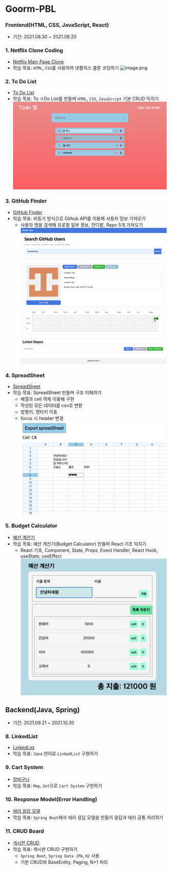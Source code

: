 # Goorm-PBL

### Frontend(HTML, CSS, JavaScript, React)
- 기간: 2021.08.30 ~ 2021.09.20
### 1. Netflix Clone Coding
- [Netflix Main Page Clone](PBL-1%20Netflix/README.md)
- 학습 목표: `HTML`, `CSS`를 사용하여 넷플릭스 클론 코딩하기
![image.png](PBL-1%20Netflix%2Fimage.png)
### 2. To Do List
- [To Do List](PBL-2%20Todo/README.md)
- 학습 목표: To ㅇDo List를 만들며 `HTML`, `CSS`, `JavaScript` 기본 CRUD 익히기
![image.png](PBL-2%20Todo%2Fimage.png)
### 3. GitHub Finder
- [GitHub Finder](PBL-3%20GitHubFinder/README.md)
- 학습 목표: 비동기 방식으로 Github API를 이용해 사용자 정보 가져오기
  - 사용자 명을 검색해 프로필 일부 정보, 잔디밭, Repo 5개 가져오기
![image.png](PBL-3%20GitHubFinder%2Fimage.png)
### 4. SpreadSheet
- [SpreadSheet](PBL-4%20SpreadSheet/README.md)
- 학습 목표: SpreadSheet 만들며 구조 이해하기
  - 배열과 cell 객체 이용해 구현
  - 작성된 모든 데이터를 csv로 변환
  - 방향키, 엔터키 이동
  - focus 시 header 변경
![spreadSheetImpl.png](PBL-4%20SpreadSheet%2FspreadSheetImpl.png)
### 5. Budget Calculator
- [예산 계산기](PBL-5%20BudgetCalculator/README.md)
- 학습 목표: 예산 계산기(Budget Calculator) 만들며 React 기초 익히기
  - React 기초, Component, State, Props, Event Handler, React Hook, useState, useEffect
![스크린샷 2023-09-18 오전 3.10.13.png](PBL-5%20BudgetCalculator%2Freact-crud-app%2F%EC%8A%A4%ED%81%AC%EB%A6%B0%EC%83%B7%202023-09-18%20%EC%98%A4%EC%A0%84%203.10.13.png)
## Backend(Java, Spring)
- 기간: 2021.09.21 ~ 2021.10.30
### 8. LinkedList
- [LinkedList](PBL-8%20LinkedList/README.md)
- 학습 목표: `Java` 언어로 `LinkedList` 구현하기

### 9. Cart System
- [장바구니](PBL-9%20Cart/README.md)
- 학습 목표: `Map`, `Set`으로 `Cart System` 구현하기

### 10. Response Model(Error Handling)
- [에러 응답 모델](PBL-10%20Response%20Model(Error%20Handling)/response-error-model/README.md)
- 학습 목표: `Spring Boot`에서 에러 응답 모델을 만들어 응답과 에러 공통 처리하기

### 11. CRUD Board
- [게시판 CRUD](PBL-11%20CRUD%20Board/crudboard/src/main/java/goorm/crudboard/README.md)
- 학습 목표: 게시판 CRUD 구현하기
  - `Spring Boot`, `Spring Data JPA`, `H2` 사용
  - 기본 CRUD와 BaseEntity, Paging, N+1 처리






